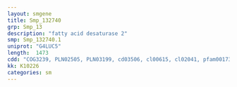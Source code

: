 ```yaml
---
layout: smgene
title: Smp_132740
grp: Smp_13
description: "fatty acid desaturase 2"
smp: Smp_132740.1
uniprot: "G4LUC5"
length:  1473
cdd: "COG3239, PLN02505, PLN03199, cd03506, cl00615, cl02041, pfam00173, pfam00487"
kk: K10226
categories: sm
---
```

